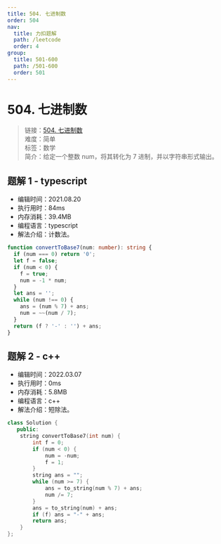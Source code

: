 ```yaml
---
title: 504. 七进制数
order: 504
nav:
  title: 力扣题解
  path: /leetcode
  order: 4
group:
  title: 501-600
  path: /501-600
  order: 501
---
```


# 504. 七进制数

> 链接：[504. 七进制数](https://leetcode-cn.com/problems/base-7/)  
> 难度：简单  
> 标签：数学  
> 简介：给定一个整数 num，将其转化为 7 进制，并以字符串形式输出。

## 题解 1 - typescript

- 编辑时间：2021.08.20
- 执行用时：84ms
- 内存消耗：39.4MB
- 编程语言：typescript
- 解法介绍：计数法。

```typescript
function convertToBase7(num: number): string {
  if (num === 0) return '0';
  let f = false;
  if (num < 0) {
    f = true;
    num = -1 * num;
  }
  let ans = '';
  while (num !== 0) {
    ans = (num % 7) + ans;
    num = ~~(num / 7);
  }
  return (f ? '-' : '') + ans;
}
```
## 题解 2 - c++
- 编辑时间：2022.03.07
- 执行用时：0ms
- 内存消耗：5.8MB
- 编程语言：c++
- 解法介绍：短除法。
```c++
class Solution {
   public:
    string convertToBase7(int num) {
        int f = 0;
        if (num < 0) {
            num = -num;
            f = 1;
        }
        string ans = "";
        while (num >= 7) {
            ans = to_string(num % 7) + ans;
            num /= 7;
        }
        ans = to_string(num) + ans;
        if (f) ans = "-" + ans;
        return ans;
    }
};
```
